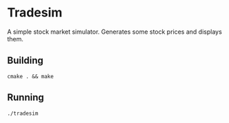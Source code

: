 # Tradesim
A simple stock market simulator.
Generates some stock prices and displays them.

## Building
`cmake . && make`

## Running
`./tradesim`
